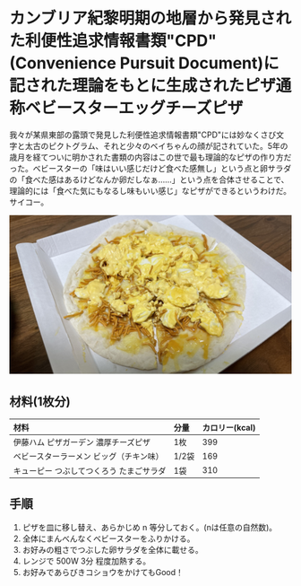 # カンブリア紀黎明期の地層から発見された利便性追求情報書類"CPD"(Convenience Pursuit Document)に記された理論をもとに生成されたピザ通称ベビースターエッグチーズピザ
我々が某県東部の露頭で発見した利便性追求情報書類"CPD"には妙なくさび文字と太古のピクトグラム、それと少々のベイちゃんの顔が記されていた。5年の歳月を経てついに明かされた書類の内容はこの世で最も理論的なピザの作り方だった。ベビースターの「味はいい感じだけど食べた感無し」という点と卵サラダの「食べた感はあるけどなんか卵だしなぁ……」という点を合体させることで、理論的には「食べた気にもなるし味もいい感じ」なピザができるというわけだ。サイコー。

![](./images/natsuno02.jpg)

## 材料(1枚分)
| 材料 | 分量 | カロリー(kcal) |
| :-- | :-- | :-- |
| 伊藤ハム ピザガーデン 濃厚チーズピザ | 1枚 | 399 |
| ベビースターラーメン ビッグ（チキン味） | 1/2袋 | 169 |
| キューピー つぶしてつくろう たまごサラダ | 1袋 | 310 |

## 手順
1. ピザを皿に移し替え、あらかじめ n 等分しておく。(nは任意の自然数)。
2. 全体にまんべんなくベビースターをふりかける。
3. お好みの粗さでつぶした卵サラダを全体に載せる。
4. レンジで 500W 3分 程度加熱する。
5. お好みであらびきコショウをかけてもGood！